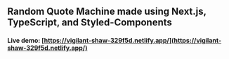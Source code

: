 ## Random Quote Machine made using Next.js, TypeScript, and Styled-Components

#### Live demo: [https://vigilant-shaw-329f5d.netlify.app/](https://vigilant-shaw-329f5d.netlify.app/)
